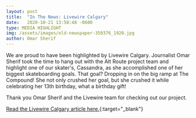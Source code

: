 ```yaml
---
layout: post
title:  "In The News: Livewire Calgary"
date:   2020-10-21 13:58:48 -0600
type: MEDIA HIGHLIGHT
img: /assets/images/old-newspaper-350376_1920.jpg
author: Omar Sherif
---
```

We are proud to have been highlighted by Livewire Calgary. Journalist Omar Sherif took the time to hang out with the Alt Route project team and highlight one of our skater's, Cassandra, as she accomplished one of her biggest skateboarding goals. That goal? Dropping in on the big ramp at The Compound! She not only crushed her goal, but she crushed it while celebrating her 13th birthday, what a birthday gift!

Thank you Omar Sherif and the Livewire team for checking out our project. 

[Read the Livewire Calgary article here.](https://livewirecalgary.com/2020/10/21/calgary-teen-ruttle-skateboarding-future-vision-impaired/ "Blind Calgary teean breaks barriers as she 'drops in' on her skateboarding future"){:target="_blank"}
